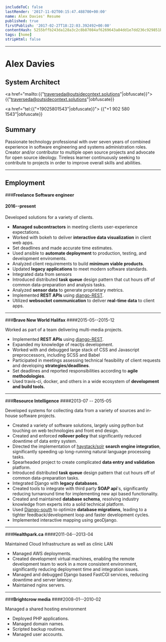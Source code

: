 ```yaml
includeToC: false
lastRender: '2017-11-02T00:15:47.488700+00:00'
name: Alex Davies' Resume
published: true
firstPublish: '2017-02-27T18:22:03.392492+00:00'
contentHash: 5255bffb243da128a3c2c8b87084af6269643a84dd1e7dd236c929851bd9ba9c
tags: [home]
stripHtml: false

```
---

# Alex Davies
## System Architect
<a href="mailto:{{"traverseda@outsidecontext.solutions"|obfuscate}}">
{{"traverseda@outsidecontext.solutions"|obfuscate}}</a>

<a href="tel:{{"+19025801543"|obfuscate}}">
{{"+1 902 580 1543"|obfuscate}}</a>

## Summary

Passionate technology professional with over seven years of combined
experience in software engineering and systems administration roles. Creator
and/or contributor to multiple open source projects and advocate for open
source ideology. Tireless learner continuously seeking to contribute to
projects in order to improve overall skills and abilities.

---

## Employment

###**Freelance Software engineer**
#### 2016--present

Developed solutions for a variety of clients.

  * **Managed subcontractors** in meeting clients user-experience expectations.
  * Worked with bokeh to deliver **interactive data visualization** in client web
    apps.
  * Set deadlines and made accurate time estimates.
  * Used ansible to **automate deployment** to production, testing, and development enviroments.
  * Analyzed client requirements to build **minimum viable products**.
  * Updated **legacy applications** to meet modern software standards.
  * Integrated data from sensors
  * Introduced distributed **task queue** design pattern that cut hours off of common data-preparation and analysis tasks.
  * Analyzed **sensor data** to generate proprietary metrics.
  * Implemented **REST APIs** using [django-REST](http://www.django-rest-framework.org/).
  * Utilized **websocket communication** to deliver **real-time data** to client
    apps.

---

###**Brave New World Halifax**
####2015-05--2015-12 

Worked as part of a team delivering multi-media projects.

  * Implemented **REST APIs** using [django-REST](http://www.django-rest-framework.org/).
  * Expanded my knowledge of reactjs development.
  * Worked with and debugged large stack of CSS and Javascript preproccessors, including SCSS and Babel
  * Participated in meetings assessing technical feasibility of client requests and developing **strategies/deadlines**.
  * Set deadlines and reported responsibilities according to **agile methodologies**.
  * Used travis-ci, docker, and others in a wide ecosystem of **development and build tools.**

---

###**Resource Intelligence**
####2013-07 -- 2015-05 

Developed systems for collecting data from a variety of sources and in-house
software projects.

  * Created a variety of software solutions, largely using python but touching on web technologies and front end design.
  * Created and enforced **rollover policy** that significantly reduced downtime of data entry system.
  * Directed the implementation of [haystack/solr](http://haystacksearch.org/) **search engine integration**, significantly speeding up long-running natural language processing tasks.
  * Spearheaded project to create complicated **data entry and validation** platform.
  * Introduced distributed **task queue** design pattern that cut hours off of common data-preparation tasks.
  * Integrated Django with **legacy databases**.
  * Created tools to integrate with third party **SOAP api**'s, significantly reducing turnaround time for implementing new api based functionality.
  * Created and maintained **database schema**, resolving industry knowledge from experts into a solid technical platform.
  * Used [Django-south](http://south.aeracode.org/) to optimize **database migrations**, leading to a tighter feedback/development loop and faster development cycles.
  * Implemented interactive mapping using geoDjango.

---

###**Healthpark.ca**
####2011-04--2013-04 

Maintained Cloud Infrastructure as well as clinic LAN

  * Managed AWS deployments.
  * Created development virtual machines, enabling the remote development team to work in a more consistent environment, significantly reducing deployment time and integration issues.
  * Managed and debugged Django based FastCGI services, reducing downtime and server latency.
  * Maintained nginx servers.

---

###**Brightcrow media** 
####2008-01--2010-02 

Managed a shared hosting environment

  * Deployed PHP applications.
  * Managed domain names.
  * Scripted backup routines.
  * Managed user accounts.

